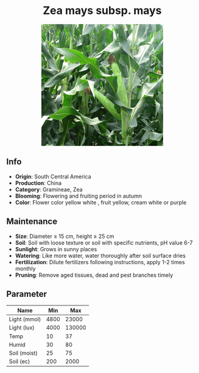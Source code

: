 <h1 align='center'>Zea mays subsp. mays</h1>
<p align="center">
    <img 
        align='center'
        width='320'
        src="../images/zea mays subsp mays.png" 
        alt='Zea mays subsp. mays' />
</p>

## Info

 - **Origin**: South Central America
 - **Production**: China
 - **Category**: Gramineae, Zea
 - **Blooming**: Flowering and fruiting period in autumn
 - **Color**: Flower color yellow white , fruit yellow, cream white or purple

## Maintenance

 - **Size**: Diameter ≥ 15 cm, height ≥ 25 cm
 - **Soil**: Soil with loose texture or soil with specific nutrients, pH value 6-7
 - **Sunlight**: Grows in sunny places
 - **Watering**: Like more water, water thoroughly after soil surface dries
 - **Fertilization**: Dilute fertilizers following instructions, apply 1-2 times monthly
 - **Pruning**: Remove aged tissues, dead and pest branches timely

## Parameter

| Name         | Min  | Max   |
|--------------|------|-------|
| Light (mmol) | 4800 | 23000  |
| Light (lux)  | 4000 | 130000 |
| Temp         | 10    | 37    |
| Humid        | 30   | 80    |
| Soil (moist) | 25   | 75    |
| Soil (ec)    | 200  | 2000  |